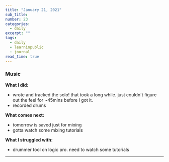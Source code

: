 ```yaml
---
title: "January 21, 2021"
sub_title: 
number: 23
categories:
  - daily
excerpt: ""
tags:
  - daily
  - learninpublic
  - journal
read_time: true
---
```


### Music

**What I did:**
- wrote and tracked the solo! that took a long while. just couldn't figure out the feel for ~45mins before I got it.
- recorded drums

**What comes next:**
- tomorrow is saved just for mixing
- gotta watch some mixing tutorials

**What I struggled with:**
- drummer tool on logic pro. need to watch some tutorials

---
